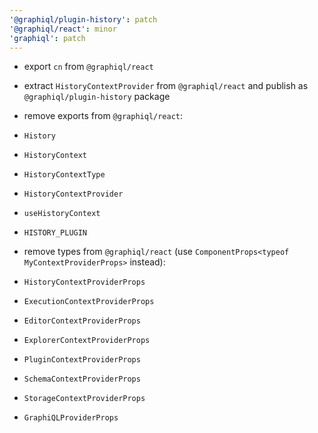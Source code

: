 ```yaml
---
'@graphiql/plugin-history': patch
'@graphiql/react': minor
'graphiql': patch
---
```


- export `cn` from `@graphiql/react`

- extract `HistoryContextProvider` from `@graphiql/react` and publish as `@graphiql/plugin-history` package

- remove exports from `@graphiql/react`:
- `History`
- `HistoryContext`
- `HistoryContextType`
- `HistoryContextProvider`
- `useHistoryContext`
- `HISTORY_PLUGIN`

- remove types from `@graphiql/react` (use `ComponentProps<typeof MyContextProviderProps>` instead):
- `HistoryContextProviderProps`
- `ExecutionContextProviderProps`
- `EditorContextProviderProps`
- `ExplorerContextProviderProps`
- `PluginContextProviderProps`
- `SchemaContextProviderProps`
- `StorageContextProviderProps`
- `GraphiQLProviderProps`
